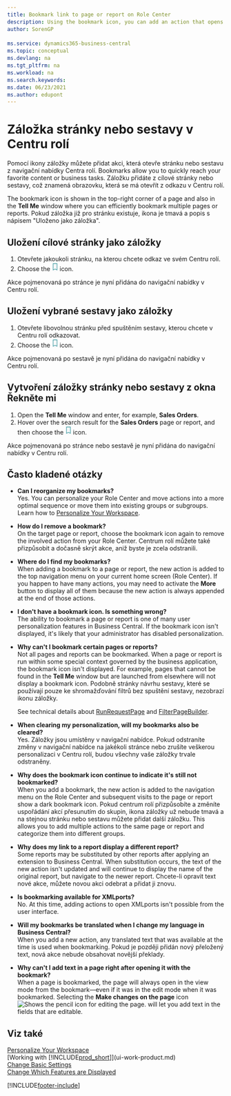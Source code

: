 ```yaml
---
title: Bookmark link to page or report on Role Center
description: Using the bookmark icon, you can add an action that opens a page or report from the navigation menu of your Role Center.
author: SorenGP

ms.service: dynamics365-business-central
ms.topic: conceptual
ms.devlang: na
ms.tgt_pltfrm: na
ms.workload: na
ms.search.keywords:
ms.date: 06/23/2021
ms.author: edupont
---
```


# Záložka stránky nebo sestavy v Centru rolí
Pomocí ikony záložky můžete přidat akci, která otevře stránku nebo sestavu z navigační nabídky Centra rolí. Bookmarks allow you to quickly reach your favorite content or business tasks. Záložku přidáte z cílové stránky nebo sestavy, což znamená obrazovku, která se má otevřít z odkazu v Centru rolí.

The bookmark icon is shown in the top-right corner of a page and also in the **Tell Me** window where you can efficiently bookmark multiple pages or reports. Pokud záložka již pro stránku existuje, ikona je tmavá a popis s nápisem "Uloženo jako záložka".

## Uložení cílové stránky jako záložky
1. Otevřete jakoukoli stránku, na kterou chcete odkaz ve svém Centru rolí.
2. Choose the ![Bookmark.](media/ui_bookmark_icon.png "Bookmark") icon.

Akce pojmenovaná po stránce je nyní přidána do navigační nabídky v Centru rolí.

## Uložení vybrané sestavy jako záložky
1. Otevřete libovolnou stránku před spuštěním sestavy, kterou chcete v Centru rolí odkazovat.
2. Choose the ![Bookmark.](media/ui_bookmark_icon.png "Bookmark") icon.

Akce pojmenovaná po sestavě je nyní přidána do navigační nabídky v Centru rolí.

## Vytvoření záložky stránky nebo sestavy z okna Řekněte mi
1. Open the **Tell Me** window and enter, for example, **Sales Orders**.
2. Hover over the search result for the **Sales Orders** page or report, and then choose the ![Bookmark.](media/ui_bookmark_icon.png "Bookmark") icon.

Akce pojmenovaná po stránce nebo sestavě je nyní přidána do navigační nabídky v Centru rolí.


## Často kladené otázky

- **Can I reorganize my bookmarks?**  
   Yes. You can personalize your Role Center and move actions into a more optimal sequence or move them into existing groups or subgroups.  
   Learn how to [Personalize Your Workspace](ui-personalization-user.md).

- **How do I remove a bookmark?**  
   On the target page or report, choose the bookmark icon again to remove the involved action from your Role Center. Centrum rolí můžete také přizpůsobit a dočasně skrýt akce, aniž byste je zcela odstranili.

- **Where do I find my bookmarks?**  
   When adding a bookmark to a page or report, the new action is added to the top navigation menu on your current home screen (Role Center). If you happen to have many actions, you may need to activate the **More** button to display all of them because the new action is always appended at the end of those actions.
<!-- Should we add a screenshot here? -->

- **I don't have a bookmark icon. Is something wrong?**  
   The ability to bookmark a page or report is one of many user personalization features in Business Central. If the bookmark icon isn't displayed, it's likely that your administrator has disabled personalization.

- **Why can't I bookmark certain pages or reports?**  
   Not all pages and reports can be bookmarked. When a page or report is run within some special context governed by the business application, the bookmark icon isn't displayed. For example, pages that cannot be found in the **Tell Me** window but are launched from elsewhere will not display a bookmark icon. Podobně stránky návrhu sestavy, které se používají pouze ke shromažďování filtrů bez spuštění sestavy, nezobrazí ikonu záložky.

   See technical details about [RunRequestPage](/dynamics365/business-central/dev-itpro/developer/methods-auto/report/reportinstance-runrequestpage-method) and [FilterPageBuilder](/dynamics365/business-central/dev-itpro/developer/methods-auto/filterpagebuilder/filterpagebuilder-data-type).

- **When clearing my personalization, will my bookmarks also be cleared?**  
   Yes. Záložky jsou umístěny v navigační nabídce. Pokud odstraníte změny v navigační nabídce na jakékoli stránce nebo zrušíte veškerou personalizaci v Centru rolí, budou všechny vaše záložky trvale odstraněny.

- **Why does the bookmark icon continue to indicate it's still not bookmarked?**  
   When you add a bookmark, the new action is added to the navigation menu on the Role Center and subsequent visits to the page or report show a dark bookmark icon. Pokud centrum rolí přizpůsobíte a změníte uspořádání akcí přesunutím do skupin, ikona záložky už nebude tmavá a na stejnou stránku nebo sestavu můžete přidat další záložku. This allows you to add multiple actions to the same page or report and categorize them into different groups.

- **Why does my link to a report display a different report?**  
   Some reports may be substituted by other reports after applying an extension to Business Central. When substitution occurs, the text of the new action isn't updated and will continue to display the name of the original report, but navigate to the newer report. Chcete-li opravit text nové akce, můžete novou akci odebrat a přidat ji znovu.
<!-- For more information on report substitution, see this link UNAVAILABLE AT THIS TIME -->

- **Is bookmarking available for XMLports?**  
   No. At this time, adding actions to open XMLports isn't possible from the user interface.

- **Will my bookmarks be translated when I change my language in Business Central?**  
   When you add a new action, any translated text that was available at the time is used when bookmarking. Pokud je později přidán nový přeložený text, nová akce nebude obsahovat novější překlady.

- **Why can't I add text in a page right after opening it with the bookmark?**<br>
   When a page is bookmarked, the page will always open in the view mode from the bookmark&mdash;even if it was in the edit mode when it was bookmarked. Selecting the **Make changes on the page** icon ![Shows the pencil icon for editing the page.](media/edit-pencil.png) will let you add text in the fields that are editable.


## Viz také
[Personalize Your Workspace](ui-personalization-user.md)  
[Working with [!INCLUDE[prod_short](includes/prod_short.md)]](ui-work-product.md)  
[Change Basic Settings](ui-change-basic-settings.md)  
[Change Which Features are Displayed](ui-experiences.md)


[!INCLUDE[footer-include](includes/footer-banner.md)]